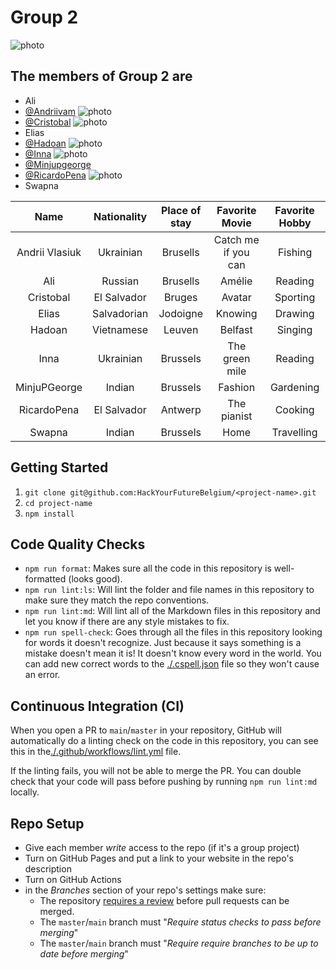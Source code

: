 # Group 2

![photo](imagesgroup/Screenshot_2022-03-16_at_20.44.31.png)

## **The members of Group 2 are**

- Ali
- [@Andriivam](/people/andriivam.md) ![photo](imagesgroup/IMG_4078.jpg)
- [@Cristobal](/people/cristobal.md)
  ![photo](imagesgroup/Screenshot_2022-03-16_at_21.13.19.png)
- Elias
- [@Hadoan](/people/hadoan.md) ![photo](imagesgroup/IMG_20220220_180930.jpg)
- [@Inna](/people/inna.md) ![photo](imagesgroup/IMG_2971.jpeg)
- [@Minjupgeorge](/people/minjujoseph.md)
- [@RicardoPena](/people/ricardopena.md) ![photo](imagesgroup/rick.jpeg)
- Swapna

|      Name      | Nationality | Place of stay |   Favorite Movie    | Favorite Hobby |
| :------------: | :---------: | :-----------: | :-----------------: | :------------: |
| Andrii Vlasiuk |  Ukrainian  |   Brusells    | Catch me if you can |    Fishing     |
|      Ali       |  Russian    |   Brusells    |    Amélie           |   Reading      |
|   Cristobal    | El Salvador |    Bruges     |       Avatar        |  Sporting      |
|     Elias      | Salvadorian |  Jodoigne     |     Knowing         |   Drawing      |
|     Hadoan     | Vietnamese  |    Leuven     |       Belfast       |    Singing     |
|      Inna      |  Ukrainian  |   Brussels    |   The green mile    |    Reading     |
|  MinjuPGeorge  |   Indian    |   Brussels    |       Fashion       |   Gardening    |
|  RicardoPena   | El Salvador |    Antwerp    |     The pianist     |    Cooking     |
|     Swapna     |   Indian    |   Brussels    |        Home         |   Travelling   |

<!-- describe your project -->

## Getting Started

<!-- a guide to using this repository -->

1. `git clone git@github.com:HackYourFutureBelgium/<project-name>.git`
2. `cd project-name`
3. `npm install`

## Code Quality Checks

- `npm run format`: Makes sure all the code in this repository is well-formatted
  (looks good).
- `npm run lint:ls`: Will lint the folder and file names in this repository to
  make sure they match the repo conventions.
- `npm run lint:md`: Will lint all of the Markdown files in this repository and
  let you know if there are any style mistakes to fix.
- `npm run spell-check`: Goes through all the files in this repository looking
  for words it doesn't recognize. Just because it says something is a mistake
  doesn't mean it is! It doesn't know every word in the world. You can add new
  correct words to the [./.cspell.json](./.cspell.json) file so they won't cause
  an error.

## Continuous Integration (CI)

When you open a PR to `main`/`master` in your repository, GitHub will
automatically do a linting check on the code in this repository, you can see
this in the[./.github/workflows/lint.yml](./.github/workflows/lint.yml) file.

If the linting fails, you will not be able to merge the PR. You can double check
that your code will pass before pushing by running `npm run lint:md` locally.

## Repo Setup

- Give each member _write_ access to the repo (if it's a group project)
- Turn on GitHub Pages and put a link to your website in the repo's description
- Turn on GitHub Actions
- in the _Branches_ section of your repo's settings make sure:
  - The repository
    [requires a review](https://github.blog/2018-03-23-require-multiple-reviewers/)
    before pull requests can be merged.
  - The `master`/`main` branch must "_Require status checks to pass before
    merging_"
  - The `master`/`main` branch must "_Require require branches to be up to date
    before merging_"
